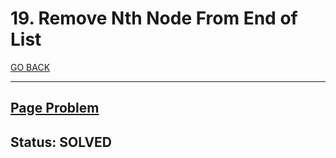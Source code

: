 # 19. Remove Nth Node From End of List

[GO BACK](../README.md)

___

## [Page Problem](https://leetcode.com/problems/remove-nth-node-from-end-of-list/)

## Status: SOLVED
